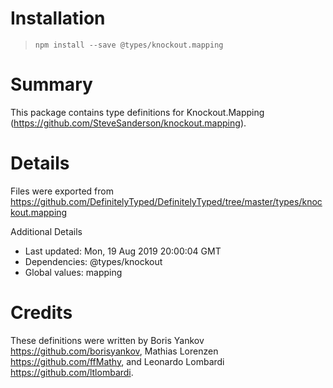 # Installation
> `npm install --save @types/knockout.mapping`

# Summary
This package contains type definitions for Knockout.Mapping (https://github.com/SteveSanderson/knockout.mapping).

# Details
Files were exported from https://github.com/DefinitelyTyped/DefinitelyTyped/tree/master/types/knockout.mapping

Additional Details
 * Last updated: Mon, 19 Aug 2019 20:00:04 GMT
 * Dependencies: @types/knockout
 * Global values: mapping

# Credits
These definitions were written by Boris Yankov <https://github.com/borisyankov>, Mathias Lorenzen <https://github.com/ffMathy>, and Leonardo Lombardi <https://github.com/ltlombardi>.
